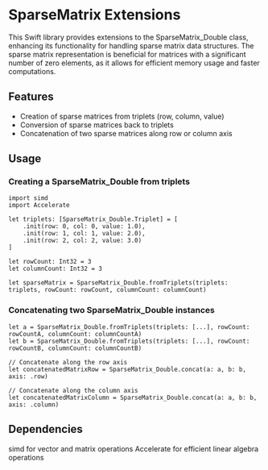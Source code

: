 # SparseMatrix Extensions

This Swift library provides extensions to the SparseMatrix_Double class, enhancing its functionality for handling sparse matrix data structures. The sparse matrix representation is beneficial for matrices with a significant number of zero elements, as it allows for efficient memory usage and faster computations.

## Features
* Creation of sparse matrices from triplets (row, column, value)
* Conversion of sparse matrices back to triplets
* Concatenation of two sparse matrices along row or column axis

## Usage
### Creating a SparseMatrix_Double from triplets
```
import simd
import Accelerate

let triplets: [SparseMatrix_Double.Triplet] = [
    .init(row: 0, col: 0, value: 1.0),
    .init(row: 1, col: 1, value: 2.0),
    .init(row: 2, col: 2, value: 3.0)
]

let rowCount: Int32 = 3
let columnCount: Int32 = 3

let sparseMatrix = SparseMatrix_Double.fromTriplets(triplets: triplets, rowCount: rowCount, columnCount: columnCount)
```

### Concatenating two SparseMatrix_Double instances
```
let a = SparseMatrix_Double.fromTriplets(triplets: [...], rowCount: rowCountA, columnCount: columnCountA)
let b = SparseMatrix_Double.fromTriplets(triplets: [...], rowCount: rowCountB, columnCount: columnCountB)

// Concatenate along the row axis
let concatenatedMatrixRow = SparseMatrix_Double.concat(a: a, b: b, axis: .row)

// Concatenate along the column axis
let concatenatedMatrixColumn = SparseMatrix_Double.concat(a: a, b: b, axis: .column)
```

## Dependencies
simd for vector and matrix operations
Accelerate for efficient linear algebra operations
